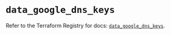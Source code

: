 # `data_google_dns_keys`

Refer to the Terraform Registry for docs: [`data_google_dns_keys`](https://registry.terraform.io/providers/hashicorp/google/6.17.0/docs/data-sources/dns_keys).
